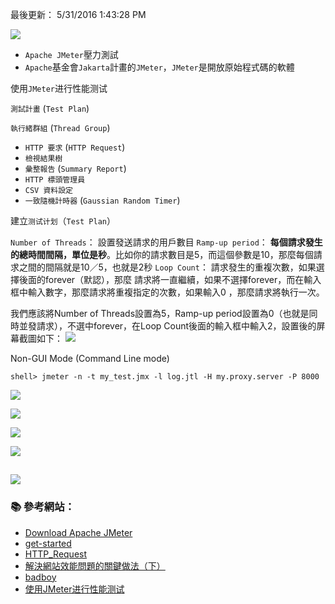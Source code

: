
最後更新： 5/31/2016 1:43:28 PM 

![](http://jmeter.apache.org/images/logo.svg)

- `Apache JMeter`壓力測試
- `Apache`基金會`Jakarta`計畫的`JMeter`，`JMeter`是開放原始程式碼的軟體


使用`JMeter`进行性能测试

`測試計畫` (`Test Plan`)

`執行緒群組` (`Thread Group`)
- `HTTP 要求` (`HTTP Request`)
- `檢視結果樹`
- `彙整報告` (`Summary Report`)
- `HTTP 標頭管理員`
- `CSV 資料設定`
- `一致隨機計時器` (`Gaussian Random Timer`)
    

建立`测试计划`（`Test Plan`）

`Number of Threads`： 設置發送請求的用戶數目
`Ramp-up period`： **每個請求發生的總時間間隔，單位是秒**。比如你的請求數目是5，而這個參數是10，那麼每個請求之間的間隔就是10／5，也就是2秒
`Loop Count`： 請求發生的重複次數，如果選擇後面的forever（默認），那麼 請求將一直繼續，如果不選擇forever，而在輸入框中輸入數字，那麼請求將重複指定的次數，如果輸入0 ，那麼請求將執行一次。


我們應該將Number of Threads設置為5，Ramp-up period設置為0（也就是同時並發請求），不選中forever，在Loop Count後面的輸入框中輸入2，設置後的屏幕截圖如下：
![](https://www.ibm.com/developerworks/cn/java/l-jmeter/images/image003.png)





Non-GUI Mode (Command Line mode)
```console
shell> jmeter -n -t my_test.jmx -l log.jtl -H my.proxy.server -P 8000
```

![](http://jmeter.apache.org/images/screenshots/template_menu.png)

![](http://jmeter.apache.org/images/screenshots/http-request.png)

![](http://jmeter.apache.org/images/screenshots/http-request-advanced-tab.png)

![](http://jmeter.apache.org/images/screenshots/timers/gauss_random_timer.png)

![](http://www.badboy.com.au/static/images/fsscreenshot.png)
---

### :books: 參考網站：
- [Download Apache JMeter](https://jmeter.apache.org/download_jmeter.cgi)
- [get-started](http://jmeter.apache.org/usermanual/get-started.html)
- [HTTP_Request](http://jmeter.apache.org/usermanual/component_reference.html#HTTP_Request)
- [解決網站效能問題的關鍵做法（下）](http://www.ithome.com.tw/voice/91536)
- [badboy](http://www.badboy.com.au/)
- [使用JMeter进行性能测试](https://www.ibm.com/developerworks/cn/java/l-jmeter/)